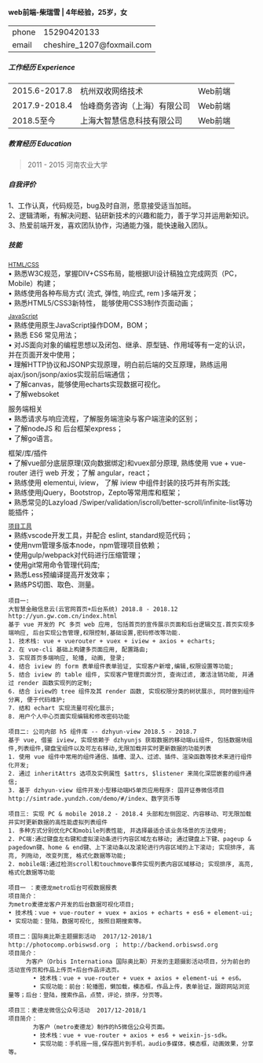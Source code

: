 #### web前端-柴瑞雪 | 4年经验，25岁，女

<table class="table table-bordered table-striped table-condensed">
    <tr>
        <td>phone</td>
        <td>15290420133</td>
    </tr>
    <tr>
        <td>email</td>
    <td>cheshire_1207@foxmail.com </td>
    </tr>
</table>

##### 工作经历 Experience

<table class="table table-bordered table-striped table-condensed">
    <tr>
        <td>2015.6-2017.8</td>
        <td>杭州双收网络技术</td>
        <td>Web前端</td>
    </tr>
    <tr>
        <td>2017.9-2018.4</td>
        <td>怡峰商务咨询（上海）有限公司</td>
        <td>Web前端</td>
    </tr>
    <tr>
        <td>2018.5至今</td>
        <td>上海大智慧信息科技有限公司</td>
        <td>Web前端</td>
    </tr>
</table>

##### 教育经历 Education
> 2011 - 2015 河南农业大学

##### 自我评价

<p style="margin:0">
1、工作认真，代码规范，bug及时自测，愿意接受适当加班。
</p>
<p style="margin:0">
2、逻辑清晰，有解决问题、钻研新技术的兴趣和能力，善于学习并运用新知识。
</p>
<p style="margin:0">
3、热爱前端开发，喜欢团队协作，沟通能力强，能快速融入团队。
</p>

##### 技能

<p style="font-size: 12px;text-decoration:underline;margin:0">
HTML/CSS
</p>
<p style="margin:0"> • 熟悉W3C规范，掌握DIV+CSS布局，能根据UI设计稿独立完成网页（PC，Mobile）构建；</p>
<p style="margin:0"> • 熟练使用各种布局方式( 流式, 弹性, 响应式, rem )多端开发；</p>
<p style="margin:0"> • 熟悉HTML5/CSS3新特性， 能够使用CSS3制作页面动画；</p>


<p style="font-size: 12px;text-decoration:underline;margin-top:10px;margin-bottom:0">
JavaScript
</p>
 <p style="margin:0">
 • 熟练使用原生JavaScript操作DOM，BOM；
 </p>
 <p style="margin:0"> • 熟悉 ES6 常见用法；</p>
 <p style="margin:0"> • 对JS面向对象的编程思想以及闭包、继承、原型链、作用域等有一定的认识，并在页面开发中使用；</p>
 <p style="margin:0"> • 理解HTTP协议和JSONP实现原理，明白前后端的交互原理，熟练运用ajax/json/jsonp/axios实现前后端通信；</p>
 <p style="margin:0"> • 了解canvas，能够使用echarts实现数据可视化。</p>
 <p style="margin:0"> • 了解websoket </p>
 
 <p style="margin-top:10px;margin-bottom:0;">
 服务端相关
 </p>
 <p style="margin:0">
  • 熟悉请求与响应流程，了解服务端渲染与客户端渲染的区别；
 </p>
 <p style="margin:0;"> • 了解nodeJS 和 后台框架express； </p>
 <p style="margin:0;"> • 了解go语言。 </p>
 
 <p style="margin-top:10px;margin-bottom:0;">
 框架/库/插件 
 </p>
 <p style="margin:0">
 • 了解vue部分底层原理(双向数据绑定)和vuex部分原理, 熟练使用 vue + vue-router 进行 web 开发；了解 angular，react； 
 </p>
 <p style="margin:0">
 • 熟练使用 elementui, iview， 了解 iview 中组件封装的技巧并有所实践; 
 </p>
 <p style="margin:0">
 • 熟练使用jQuery，Bootstrop，Zepto等常用库和框架；
 </p>
 <p style="margin:0">
 • 熟悉常见的Lazyload /Swiper/validation/iscroll/better-scroll/infinite-list等功能插件； </p>
 
 <p style="font-size: 12px;text-decoration:underline;margin-top:10px;margin-bottom:0">
 项目工具
 </p>
 <p style="margin:0;">
 • 熟练vscode开发工具，并配合 eslint, standard规范代码；
 </p>
 <p style="margin:0;">
 • 使用nvm管理多版本node，npm管理项目依赖；
 </p>
 <p style="margin:0;">
 • 使用gulp/webpack对代码进行压缩管理；
 </p>
 <p style="margin:0;">
 • 使用git常用命令管理代码库;
 </p>
 <p style="margin:0;">
 • 熟悉Less预编译提高开发效率；
 </p>
 <p style="margin:0;">
 • 熟练PS切图、取色、测量。
 </p>

```
项目一: 
大智慧金融信息云(云官网首页+后台系统) 2018.8 - 2018.12
http://yun.gw.com.cn/index.html
基于 vue 开发的 PC 多页 web 应用, 包括首页的宣传展示页面和后台逻辑交互.首页实现多端响应, 后台实现公告管理,权限控制,基础设置,密码修改等功能.
1. 技术栈: vue + vuerouter + vuex + iview + axios + echarts;
2. 在 vue-cli 基础上构建多页面应用, 配置路由;
3. 实现首页多端响应, 轮播, 动画, 登录;
4. 结合 iview 的 form 表单组件表单验证, 实现客户新增,编辑,权限设置等功能;
5. 结合 iview 的 table 组件, 实现客户管理页面分页, 查询过滤, 激活注销功能, 并通过 render 函数实现列的定制;
6. 结合 iview的 tree 组件及其 render 函数, 实现权限分类的树状展示, 同时做到组件分离, 便于代码维护;
7. 结和 echart 实现流量可视化展示;
8. 用户个人中心页面实现编辑和修改密码功能

项目二: 公司内部 h5 组件库 -- dzhyun-view 2018.5 - 2018.7
基于 vue, 借鉴 iview, 实现依赖于 dzhyunjs 获取数据的移动端ui组件, 包括数据块组件,列表组件,键盘宝组件以及可左右移动,无限加载并实时更新数据的功能列表
1. 使用 vue 组件中常用的组件通信、插槽、混入、过滤、插件、渲染函数等技术来进行组件化开发;
2. 通过 inheritAttrs 选项及实例属性 $attrs, $listener 来简化深层嵌套的组件通信;
3. 基于 dzhyun-view 组件开发小型移动端H5单页应用程序: 国开证券微信项目http://simtrade.yundzh.com/demo/#/index、数字货币等

项目三: 实现 PC & mobile 2018.2 - 2018.4 头部和左侧固定、内容移动、可无限加载并实时更新数据的高性能虚拟列表组件
1. 多种方式分别优化PC和mobile列表性能, 并选择最适合该业务场景的方法使用;
2. PC端:通过键盘左右键和虚拟滚动条进行内容区域左右移动; 通过键盘上下键、pageup & pagedown键、home & end键、上下滚动条以及滚轮进行内容区域的上下滚动; 实现排序, 高亮, 列拖动, 改变列宽, 格式化数据等功能;
2. mobile端:通过检测scroll和touchmove事件实现列表内容区域移动; 实现排序, 高亮, 格式化数据等功能
```
```
项目一 ：麦德龙metro后台可视数据报表
项目简介：
为metro麦德龙客户开发的后台数据可视化项目;
• 技术栈：vue + vue-router + vuex + axios + echarts + es6 + element-ui;
• 实现功能：登陆，数据可视化, 按照日期搜索等。

项目二：国际奥比斯主题摄影活动  2017/12-2018/1 http://photocomp.orbiswsd.org ； http://backend.orbiswsd.org
项目简介：  
     为客户（Orbis Internationa 国际奥比斯）开发的主题摄影活动项目，分为前台的活动宣传页和作品上传页+后台作品评选页。
       • 技术栈：vue + vue-router + vuex + axios + element-ui + es6。
       • 实现功能：前台：轮播图，懒加载，模态框，作品上传，表单验证，跟踪网站浏览量等；后台：登陆，搜索作品，点赞，评论，排序，分页等。

项目三：麦德龙微信公众号活动  2017/12-2018/1     
项目简介：
       为客户（metro麦德龙）制作的h5微信公众号页面。
       • 技术栈：vue + vue-router + axios + es6 + weixin-js-sdk。
       • 实现功能：手机摇一摇,保存图片到手机，audio多媒体，模态框，动画效果，分享等。
```

